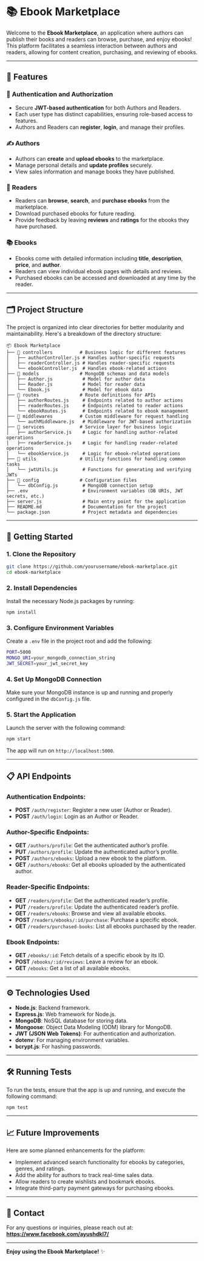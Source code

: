 # 📚 Ebook Marketplace

Welcome to the **Ebook Marketplace**, an application where authors can publish their books and readers can browse, purchase, and enjoy ebooks! This platform facilitates a seamless interaction between authors and readers, allowing for content creation, purchasing, and reviewing of ebooks.

---

## 🌟 Features

### 🔐 **Authentication and Authorization**

- Secure **JWT-based authentication** for both Authors and Readers.
- Each user type has distinct capabilities, ensuring role-based access to features.
- Authors and Readers can **register**, **login**, and manage their profiles.

### ✍️ **Authors**

- Authors can **create** and **upload ebooks** to the marketplace.
- Manage personal details and **update profiles** securely.
- View sales information and manage books they have published.

### 📖 **Readers**

- Readers can **browse**, **search**, and **purchase ebooks** from the marketplace.
- Download purchased ebooks for future reading.
- Provide feedback by leaving **reviews** and **ratings** for the ebooks they have purchased.

### 📚 **Ebooks**

- Ebooks come with detailed information including **title**, **description**, **price**, and **author**.
- Readers can view individual ebook pages with details and reviews.
- Purchased ebooks can be accessed and downloaded at any time by the reader.

---

## 🗂 **Project Structure**

The project is organized into clear directories for better modularity and maintainability. Here's a breakdown of the directory structure:

```
📦 Ebook Marketplace
├── 📂 controllers          # Business logic for different features
│   ├── authorController.js # Handles author-specific requests
│   ├── readerController.js # Handles reader-specific requests
│   └── ebookController.js  # Handles ebook-related actions
├── 📂 models               # MongoDB schemas and data models
│   ├── Author.js           # Model for author data
│   ├── Reader.js           # Model for reader data
│   └── Ebook.js            # Model for ebook data
├── 📂 routes               # Route definitions for APIs
│   ├── authorRoutes.js     # Endpoints related to author actions
│   ├── readerRoutes.js     # Endpoints related to reader actions
│   └── ebookRoutes.js      # Endpoints related to ebook management
├── 📂 middlewares          # Custom middleware for request handling
│   └── authMiddleware.js   # Middleware for JWT-based authorization
├── 📂 services             # Service layer for business logic
│   ├── authorService.js    # Logic for handling author-related operations
│   ├── readerService.js    # Logic for handling reader-related operations
│   └── ebookService.js     # Logic for ebook-related operations
├── 📂 utils                # Utility functions for handling common tasks
│   └── jwtUtils.js         # Functions for generating and verifying JWTs
├── 📂 config               # Configuration files
│   └── dbConfig.js         # MongoDB connection setup
├── .env                    # Environment variables (DB URIs, JWT secrets, etc.)
├── server.js               # Main entry point for the application
├── README.md               # Documentation for the project
└── package.json            # Project metadata and dependencies
```

---

## 🚀 **Getting Started**

### 1. **Clone the Repository**

```bash
git clone https://github.com/yourusername/ebook-marketplace.git
cd ebook-marketplace
```

### 2. **Install Dependencies**

Install the necessary Node.js packages by running:

```bash
npm install
```

### 3. **Configure Environment Variables**

Create a `.env` file in the project root and add the following:

```bash
PORT=5000
MONGO_URI=your_mongodb_connection_string
JWT_SECRET=your_jwt_secret_key
```

### 4. **Set Up MongoDB Connection**

Make sure your MongoDB instance is up and running and properly configured in the `dbConfig.js` file.

### 5. **Start the Application**

Launch the server with the following command:

```bash
npm start
```

The app will run on `http://localhost:5000`.

---

## 📋 **API Endpoints**

### **Authentication Endpoints**:

- **POST** `/auth/register`: Register a new user (Author or Reader).
- **POST** `/auth/login`: Login as an Author or Reader.

### **Author-Specific Endpoints**:

- **GET** `/authors/profile`: Get the authenticated author’s profile.
- **PUT** `/authors/profile`: Update the authenticated author’s profile.
- **POST** `/authors/ebooks`: Upload a new ebook to the platform.
- **GET** `/authors/ebooks`: Get all ebooks uploaded by the authenticated author.

### **Reader-Specific Endpoints**:

- **GET** `/readers/profile`: Get the authenticated reader’s profile.
- **PUT** `/readers/profile`: Update the authenticated reader’s profile.
- **GET** `/readers/ebooks`: Browse and view all available ebooks.
- **POST** `/readers/ebooks/:id/purchase`: Purchase a specific ebook.
- **GET** `/readers/purchased-books`: List all ebooks purchased by the reader.

### **Ebook Endpoints**:

- **GET** `/ebooks/:id`: Fetch details of a specific ebook by its ID.
- **POST** `/ebooks/:id/reviews`: Leave a review for an ebook.
- **GET** `/ebooks`: Get a list of all available ebooks.

---

## ⚙️ **Technologies Used**

- **Node.js**: Backend framework.
- **Express.js**: Web framework for Node.js.
- **MongoDB**: NoSQL database for storing data.
- **Mongoose**: Object Data Modeling (ODM) library for MongoDB.
- **JWT (JSON Web Tokens)**: For authentication and authorization.
- **dotenv**: For managing environment variables.
- **bcrypt.js**: For hashing passwords.

---

## 🛠 **Running Tests**

To run the tests, ensure that the app is up and running, and execute the following command:

```bash
npm test
```

---

## 📈 **Future Improvements**

Here are some planned enhancements for the platform:

- Implement advanced search functionality for ebooks by categories, genres, and ratings.
- Add the ability for authors to track real-time sales data.
- Allow readers to create wishlists and bookmark ebooks.
- Integrate third-party payment gateways for purchasing ebooks.

---

## 📧 **Contact**

For any questions or inquiries, please reach out at: **https://www.facebook.com/ayushdkl7/**

---

**Enjoy using the Ebook Marketplace!** ✨
